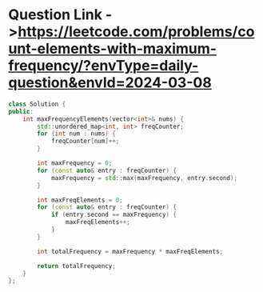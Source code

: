 # Question Link ->https://leetcode.com/problems/count-elements-with-maximum-frequency/?envType=daily-question&envId=2024-03-08

```cpp
class Solution {
public:
    int maxFrequencyElements(vector<int>& nums) {
        std::unordered_map<int, int> freqCounter;
        for (int num : nums) {
            freqCounter[num]++;
        }

        int maxFrequency = 0;
        for (const auto& entry : freqCounter) {
            maxFrequency = std::max(maxFrequency, entry.second);
        }

        int maxFreqElements = 0;
        for (const auto& entry : freqCounter) {
            if (entry.second == maxFrequency) {
                maxFreqElements++;
            }
        }

        int totalFrequency = maxFrequency * maxFreqElements;

        return totalFrequency;
    }
};
````
